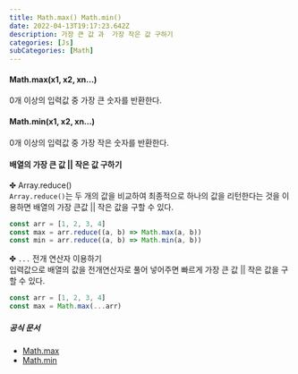 ```yaml
---
title: Math.max() Math.min()
date: 2022-04-13T19:17:23.642Z
description: 가장 큰 값 과  가장 작은 값 구하기
categories: [Js]
subCategories: [Math]
---
```


<h4 class="title">Math.max(x1, x2, xn...)</h4>

0개 이상의 입력값 중 가장 큰 숫자를 반환한다.

<h4 class="title">Math.min(x1, x2, xn...)</h4>

0개 이상의 입력값 중 가장 작은 숫자를 반환한다.

<h4 class="title">배열의 가장 큰 값 || 작은 값 구하기</h4>

✤ Array.reduce()
<br>
`Array.reduce()`는 두 개의 값을 비교하여 최종적으로 하나의 값을 리턴한다는 것을 이용하면 배열의 가장 큰값 || 작은 값을 구할 수 있다.

```jsx
const arr = [1, 2, 3, 4]
const max = arr.reduce((a, b) => Math.max(a, b))
const min = arr.reduce((a, b) => Math.min(a, b))
```

✤ `...` 전개 연산자 이용하기
<br>
입력값으로 배열의 값을 전개연산자로 풀어 넣어주면 빠르게 가장 큰 값 || 작은 값을 구할 수 있다.

```jsx
const arr = [1, 2, 3, 4]
const max = Math.max(...arr)
```

<h5 class="title">공식 문서</h5>

- <a href="https://developer.mozilla.org/ko/docs/Web/JavaScript/Reference/Global_Objects/Math/max" target="_blank" >Math.max</a>
- <a href="https://developer.mozilla.org/ko/docs/Web/JavaScript/Reference/Global_Objects/Math/min" target="_blank" >Math.min</a>
